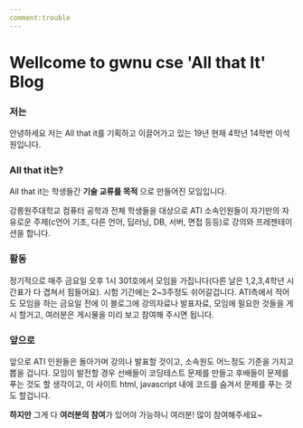 ```yaml
---
comment:trouble
---
```


# Wellcome to gwnu cse 'All that It' Blog

### 저는

안녕하세요 저는 All that it를 기획하고 이끌어가고 있는 19년 현재 4학년 14학번 이석원입니다.

### All that it는?

All that it는 학생들간 **기술 교류를 목적** 으로 만들어진 모임입니다.

강릉원주대학교 컴퓨터 공학과 전체 학생들을 대상으로 ATI 소속인원들이 자기만의 자유로운 주제(c언어 기초, 다른 언어, 딥러닝, DB, 서버, 면접 등등)로 강의와 프레젠테이션을 합니다.

### 활동

정기적으로 매주 금요일 오후 1시 301호에서 모임을 가집니다(다른 날은 1,2,3,4학년 시간표가 다 겹쳐서 힘들어요). 시험 기간에는 2~3주정도 쉬어갈겁니다. ATI측에서 적어도 모임을 하는 금요일 전에 이 블로그에 강의자료나 발표자료, 모임에 필요한 것들을 게시 할거고, 여러분은 게시물을 미리 보고 참여해 주시면 됩니다.

### 앞으로

앞으로 ATI 인원들은 돌아가며 강의나 발표할 것이고, 소속원도 어느정도 기준을 가지고 뽑을 겁니다.
모임이 발전할 경우 선배들이 코딩테스트 문제를 만들고 후배들이 문제를 푸는 것도 할 생각이고, 이 사이트 html, javascript 내에 코드를 숨겨서 문제를 푸는 것도 할겁니다.

**하지만** 그게 다 **여러분의 참여**가 있어야 가능하니 여러분! 많이 참여해주세요~
